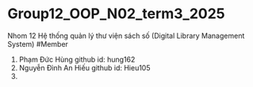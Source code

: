 # Group12_OOP_N02_term3_2025
Nhom 12
Hệ thống quản lý thư viện sách số (Digital Library Management System)
   #Member
 1. Phạm Đức Hùng
   github id: hung162
 2. Nguyễn Đình An Hiếu
 github id: Hieu105
 3.
